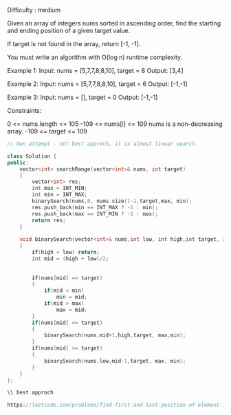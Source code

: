 Difficulty : medium

Given an array of integers nums sorted in ascending order, find the starting and ending position of a given target value.

If target is not found in the array, return [-1, -1].

You must write an algorithm with O(log n) runtime complexity.

Example 1:
Input: nums = [5,7,7,8,8,10], target = 8
Output: [3,4]

Example 2:
Input: nums = [5,7,7,8,8,10], target = 6
Output: [-1,-1]

Example 3:
Input: nums = [], target = 0
Output: [-1,-1]
 
Constraints:

0 <= nums.length <= 105
-109 <= nums[i] <= 109
nums is a non-decreasing array.
-109 <= target <= 109

``` c++
// Own attempt - not best approch, it is almost linear search.

class Solution {
public:
    vector<int> searchRange(vector<int>& nums, int target) 
    {
        vector<int> res;
        int max = INT_MIN;
        int min = INT_MAX;
        binarySearch(nums,0, nums.size()-1,target,max, min);
        res.push_back(min == INT_MAX ? -1 : min);
        res.push_back(max == INT_MIN ? -1 : max);
        return res;
    }
    
    void binarySearch(vector<int>& nums,int low, int high,int target, int& max, int& min)
    {
        if(high < low) return;
        int mid = (high + low)/2;
        
        
        if(nums[mid] == target)
        {
            if(mid < min)
                min = mid;
            if(mid > max)
                max = mid;
        }
        if(nums[mid] <= target)
        {
            binarySearch(nums,mid+1,high,target, max,min);
        }
        if(nums[mid] >= target)
        {
            binarySearch(nums,low,mid-1,target, max, min);
        }
    }
};
```

``` c++
\\ best approch 

https://leetcode.com/problems/find-first-and-last-position-of-element-in-sorted-array/discuss/573123/C%2B%2B-how-to-nail-binary-search-the-very-first-time(explained)

```
